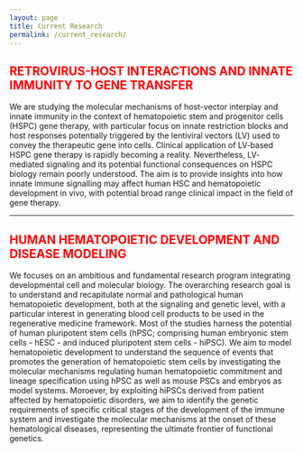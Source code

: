 ```yaml
---
layout: page
title: Current Research
permalink: /current_research/
---
```


## <span style="color:red"> RETROVIRUS-HOST INTERACTIONS AND INNATE IMMUNITY TO GENE TRANSFER </span>

We are studying the molecular mechanisms of host-vector interplay and innate immunity in the context of hematopoietic stem and progenitor cells (HSPC) gene therapy, with particular focus on innate restriction blocks and host responses potentially triggered by the lentiviral vectors (LV) used to convey the therapeutic gene into cells. Clinical application of LV‐based HSPC gene therapy is rapidly becoming a reality. Nevertheless, LV‐mediated signaling and its potential functional consequences on HSPC biology remain poorly understood. The aim is to provide insights into how innate immune signalling may affect human HSC and hematopoietic development in vivo, with potential broad range clinical impact in the field of gene therapy.


---


## <span style="color:red"> HUMAN HEMATOPOIETIC DEVELOPMENT AND DISEASE MODELING </span>

We focuses on an ambitious and fundamental research program integrating developmental cell and molecular biology. The overarching research goal is to understand and recapitulate normal and pathological human hematopoietic development, both at the signaling and genetic level, with a particular interest in generating blood cell products to be used in the regenerative medicine framework. Most of the studies harness the potential of human pluripotent stem cells (hPSC; comprising human embryonic stem cells - hESC - and induced pluripotent stem cells - hiPSC). We aim to model hematopoietic development to understand the sequence of events that promotes the generation of hematopoietic stem cells by investigating the molecular mechanisms regulating human hematopoietic commitment and lineage specification using hPSC as well as mouse PSCs and embryos as model systems.
Moroever, by exploiting hiPSCs derived from patient affected by hematopoietic disorders, we aim to identify the genetic requirements of specific critical stages of the development of the immune system and investigate the molecular mechanisms at the onset of these hematological diseases, representing the ultimate frontier of functional genetics.
